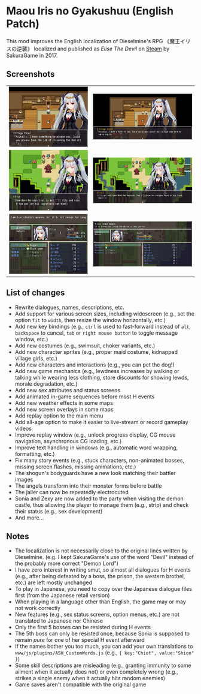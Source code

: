 # Maou Iris no Gyakushuu (English Patch)

This mod improves the English localization of Dieselmine's RPG 《魔王イリスの逆襲》 localized and published as *Elise The Devil* on [Steam](https://store.steampowered.com/app/711990/Elise_the_Devil/) by SakuraGame in 2017.

## Screenshots

<table>
    <tr>
        <td>
            <img alt="Example - Text Formatting (Before)" src="/docs/screenshots/example-1a.jpg"/>
        </td>
        <td>
            <img alt="Example - Text Formatting (After)" src="/docs/screenshots/example-1b.jpg"/>
        </td>
    </tr>
    <tr>
        <td>
            <img alt="Example - Widescreen (Before)" src="/docs/screenshots/example-2a.jpg"/>
        </td>
        <td>
            <img alt="Example - Widescreen (After)" src="/docs/screenshots/example-2b.jpg"/>
        </td>
    </tr>
    <tr>
        <td>
            <img alt="Example - UI (Before)" src="/docs/screenshots/example-3a.jpg"/>
        </td>
        <td>
            <img alt="Example - UI (After)" src="/docs/screenshots/example-3b.jpg"/>
        </td>
    </tr>
</table>

## List of changes

- Rewrite dialogues, names, descriptions, etc.
- Add support for various screen sizes, including widescreen (e.g., set the option `fit` to `width`, then resize the window horizontally, etc.)
- Add new key bindings (e.g., `ctrl` is used to fast-forward instead of `alt`, `backspace` to cancel, `tab` or `right mouse button` to toggle message window, etc.)
- Add new costumes (e.g., swimsuit, choker variants, etc.)
- Add new character sprites (e.g., proper maid costume, kidnapped village girls, etc.)
- Add new characters and interactions (e.g., you can pet the dog!)
- Add new game mechanics (e.g., lewdness increases by walking or talking while wearing less clothing, store discounts for showing lewds, morale degradation, etc.)
- Add new sex attributes and status screens
- Add animated in-game sequences before most H events
- Add new weather effects in some maps
- Add new screen overlays in some maps
- Add replay option to the main menu
- Add all-age option to make it easier to live-stream or record gameplay videos
- Improve replay window (e.g., unlock progress display, CG mouse navigation, asynchronous CG loading, etc.)
- Improve text handling in windows (e.g., automatic word wrapping, formatting, etc.)
- Fix many story events (e.g., stuck characters, non-animated bosses, missing screen flashes, missing animations, etc.)
- The shogun's bodyguards have a new look matching their battler images
- The angels transform into their monster forms before battle
- The jailer can now be repeatedly electrocuted
- Sonia and Zexy are now added to the party when visiting the demon castle, thus allowing the player to manage them (e.g., strip) and check their status (e.g., sex development)
- And more...

## Notes

- The localization is not necessarily close to the original lines written by Dieselmine. (e.g. I kept SakuraGame's use of the word "Devil" instead of the probably more correct "Demon Lord")
- I have zero interest in writing smut, so almost all dialogues for H events (e.g., after being defeated by a boss, the prison, the western brothel, etc.) are left mostly unchanged
- To play in Japanese, you need to copy over the Japanese dialogue files first (from the Japanese retail version)
- When playing in a language other than English, the game may or may not work correctly
- New features (e.g., sex status screens, option menus, etc.) are not translated to Japanese nor Chinese
- Only the first 5 bosses can be resisted during H events
- The 5th boss can only be resisted once, because Sonia is supposed to remain *pure* for one of her special H event afterward
- If the names bother you too much, you can add your own translations to `www/js/plugins/ASH_CustomWords.js` (e.g., `{ key:"Chiot", value:"Shion" }`)
- Some skill descriptions are misleading (e.g., granting immunity to some ailment when it actually does not) or even completely wrong (e.g., strikes a single enemy when it actually hits random enemies)
- Game saves aren't compatible with the original game
